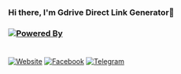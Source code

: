 ### Hi there, I'm Gdrive Direct Link Generator👋
### [![Powered By](https://img.shields.io/badge/POWERED-BY--NOBITA-red?logo=success&style=for-the-badge&logo)](https://t.me/#https://t.me/nobita_o)

#

[![Website](https://img.shields.io/website?label=Direct-Link-Generator&style=for-the-badge&url=https%3A%2F%2Fgdrivelinkgenerator.cf)](http://gdrivelinkgenerator.cf/)
[![Facebook](https://img.shields.io/badge/Follow-On--Facebook-blue?logo=facebook&style=for-the-badge&logo)](https://m.facebook.com/naimxw)
[![Telegram](https://img.shields.io/badge/Contact-At--Telegram-white?logo=telegram&style=for-the-badge&logo)](https://t.me/#https://t.me/nobita_o)
